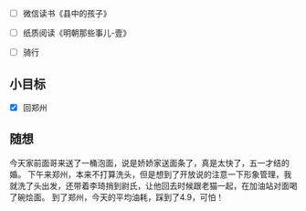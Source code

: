- [ ] 微信读书《县中的孩子》
- [ ] 纸质阅读《明朝那些事儿-壹》
- [ ] 骑行


## 小目标
- [x] 回郑州

## 随想
今天家前面哥来送了一桶泡面，说是娇娇家送面条了，真是太快了，五一才结的婚。
下午来郑州，本来不打算洗头，但是想到了开放说的注意一下形象管理，我就洗了头出发，还带着李琦捎到尉氏，让他回去时候跟老猫一起，在加油站对面喝了碗烩面。
到了郑州，今天的平均油耗，踩到了4.9，可怕！